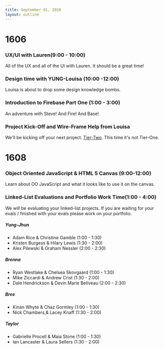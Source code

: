 ```yaml
---
title: September 01, 2016
layout: outline
---
```

# 1606

### UX/UI with Lauren(9:00 - 10:00)

All of the UX and all of the UI with Lauren. It should be a great time!

### Design time with YUNG-Louisa (10:00 -12:00)

Louisa is about to drop some design knowledge bombs.

### Introduction to Firebase Part One (1:00 - 3:00)

An adventure with Steve! And Fire! And Base!

### Project Kick-Off and Wire-Frame Help from Louisa

We'll be kicking off your next project. [Tier-Two](http://frontend.turing.io/projects/tier-two.html). This time it's not Tier-One.

# 1608

### Object Oriented JavaScript & HTML 5 Canvas (9:00-12:00)

Learn about OO JavaScript and what it looks like to use it on the canvas.

### Linked-List Evaluations and Portfolio Work Time(1:00 - 4:00)

We will be evaluating your linked-list projects. If you are waiting for your evals / finished with your evals please work on your portfolio.


##### Yung-Jhun

* Adam Rice & Christine Gamble (1:00 - 1:30)
* Kristen Burgess & Hilary Lewis (1:30 - 2:00)
* Alex Pilewski & Graham Nessler (2:00 - 2:30)

##### Brenna

* Ryan Westlake & Chelsea Skovgaard (1:00 - 1:30)
* Mike Ziccardi & Andrew Crist (1:30 - 2:00)
* Dale Hendrickson & Devin Marie Beliveau (2:00 - 2:30)

##### Bree

* Kinan Whyte & Chaz Gormley (1:00 - 1:30)
* Nick Chambers,& Lacey Knaff (1:30 - 2:00)

##### Taylor
* Gabrielle Procell & Maia Stone (1:00 - 1:30)
* Ian Lancaster & Laura Sellers  (1:30 - 2:00)
